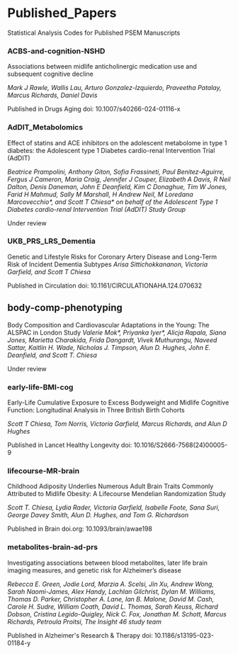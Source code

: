 # Published_Papers

Statistical Analysis Codes for Published PSEM Manuscripts

### ACBS-and-cognition-NSHD

Associations between midlife anticholinergic medication use and subsequent cognitive decline

_Mark J Rawle, Wallis Lau, Arturo Gonzalez-Izquierdo, Praveetha Patalay, Marcus Richards, Daniel Davis_

Published in Drugs Aging 
doi: 10.1007/s40266-024-01116-x

### AdDIT_Metabolomics

Effect of statins and ACE inhibitors on the adolescent metabolome in type 1 diabetes: the Adolescent type 1 Diabetes cardio-renal Intervention Trial (AdDIT)

_Beatrice Prampolini, Anthony Giton, Sofia Frassineti, Paul Benitez-Aguirre, Fergus J Cameron, Maria Craig, Jennifer J Couper, Elizabeth A Davis, R Neil Dalton, Denis Daneman, John E Deanfield, Kim C Donaghue, Tim W Jones, Farid H Mahmud, Sally M Marshall, H Andrew Neil, M Loredana Marcovecchio*, and Scott T Chiesa* on behalf of the Adolescent Type 1 Diabetes cardio-renal Intervention Trial (AdDIT) Study Group_

Under review

### UKB_PRS_LRS_Dementia

Genetic and Lifestyle Risks for Coronary Artery Disease and Long-Term Risk of Incident Dementia Subtypes
_Arisa Sittichokkananon, Victoria Garfield, and Scott T Chiesa_

Published in Circulation
doi: 10.1161/CIRCULATIONAHA.124.070632

## body-comp-phenotyping

Body Composition and Cardiovascular Adaptations in the Young: The ALSPAC in London Study
_Valerie Mok*, Priyanka Iyer*, Alicja Rapala, Siana Jones, Marietta Charakida, Frida Dangardt, Vivek Muthurangu, Naveed Sattar, Kaitlin H. Wade, Nicholas J. Timpson, Alun D. Hughes, John E. Deanfield, and Scott T. Chiesa_

Under review

### early-life-BMI-cog

Early-Life Cumulative Exposure to Excess Bodyweight and Midlife Cognitive Function: Longitudinal Analysis in Three British Birth Cohorts

_Scott T Chiesa, Tom Norris, Victoria Garfield, Marcus Richards, and Alun D Hughes_

Published in Lancet Healthy Longevity
doi: 10.1016/S2666-7568(24)00005-9

### lifecourse-MR-brain

Childhood Adiposity Underlies Numerous Adult Brain Traits Commonly Attributed to Midlife Obesity: A Lifecourse Mendelian Randomization Study

_Scott T. Chiesa, Lydia Rader, Victoria Garfield, Isabelle Foote, Sana Suri, George Davey Smith, Alun D. Hughes, and Tom G. Richardson_

Published in Brain
doi.org: 10.1093/brain/awae198

### metabolites-brain-ad-prs

Investigating associations between blood metabolites, later life brain imaging measures, and genetic risk for Alzheimer’s disease

_Rebecca E. Green, Jodie Lord, Marzia A. Scelsi, Jin Xu, Andrew Wong, Sarah Naomi-James, Alex Handy, Lachlan Gilchrist, Dylan M. Williams, Thomas D. Parker, Christopher A. Lane, Ian B. Malone, David M. Cash, Carole H. Sudre, William Coath, David L. Thomas, Sarah Keuss, Richard Dobson, Cristina Legido-Quigley, Nick C. Fox, Jonathan M. Schott, Marcus Richards, Petroula Proitsi, The Insight 46 study team_

Published in Alzheimer's Research & Therapy
doi: 10.1186/s13195-023-01184-y

